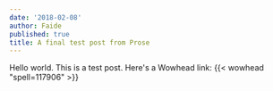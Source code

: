 ```yaml
---
date: '2018-02-08'
author: Faide
published: true
title: A final test post from Prose
---
```

Hello world. This is a test post.  Here's a Wowhead link: {{< wowhead "spell=117906" >}}
